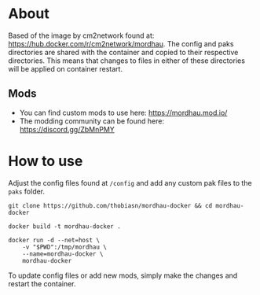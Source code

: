 # About
Based of the image by cm2network found at: https://hub.docker.com/r/cm2network/mordhau. The config and paks
directories are shared with the container and copied to their respective directories. This means that
changes to files in either of these directories will be applied on container restart.

## Mods
* You can find custom mods to use here: https://mordhau.mod.io/
* The modding community can be found here: https://discord.gg/ZbMnPMY

# How to use
Adjust the config files found at `/config` and add any custom pak files to the `paks` folder.

```
git clone https://github.com/thobiasn/mordhau-docker && cd mordhau-docker

docker build -t mordhau-docker .

docker run -d --net=host \
    -v "$PWD":/tmp/mordhau \
    --name=mordhau-docker \
    mordhau-docker
```

To update config files or add new mods, simply make the changes and restart the container.
